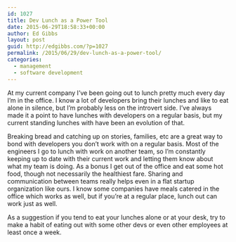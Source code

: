 ```yaml
---
id: 1027
title: Dev Lunch as a Power Tool
date: 2015-06-29T18:58:33+00:00
author: Ed Gibbs
layout: post
guid: http://edgibbs.com/?p=1027
permalink: /2015/06/29/dev-lunch-as-a-power-tool/
categories:
  - management
  - software development
---
```

At my current company I&#8217;ve been going out to lunch pretty much every day I&#8217;m in the office. I know a lot of developers bring their lunches and like to eat alone in silence, but I&#8217;m probably less on the introvert side. I&#8217;ve always made it a point to have lunches with developers on a regular basis, but my current standing lunches with have been an evolution of that.

Breaking bread and catching up on stories, families, etc are a great way to bond with developers you don&#8217;t work with on a regular basis. Most of the engineers I go to lunch with work on another team, so I&#8217;m constantly keeping up to date with their current work and letting them know about what my team is doing. As a bonus I get out of the office and eat some hot food, though not necessarily the healthiest fare. Sharing and communication between teams really helps even in a flat startup organization like ours. I know some companies have meals catered in the office which works as well, but if you&#8217;re at a regular place, lunch out can work just as well.

As a suggestion if you tend to eat your lunches alone or at your desk, try to make a habit of eating out with some other devs or even other employees at least once a week.